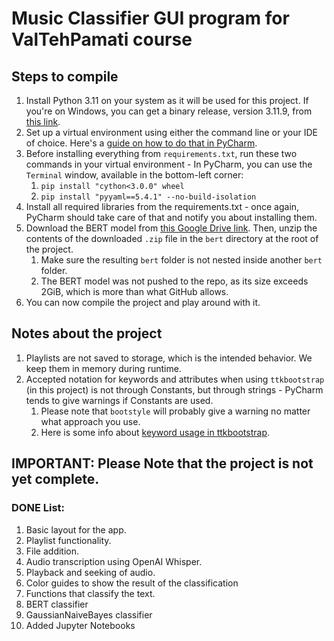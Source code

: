 # Music Classifier GUI program for ValTehPamati course

## Steps to compile
1. Install Python 3.11 on your system as it will be used for this project. 
If you're on Windows, you can get a binary release, version 3.11.9, from [this link](https://www.python.org/downloads/windows/).
2. Set up a virtual environment using either the command line or your IDE of choice. 
Here's a [guide on how to do that in PyCharm](https://www.jetbrains.com/help/pycharm/creating-virtual-environment.html#python_create_virtual_env).
3. Before installing everything from `requirements.txt`, run these two commands in your virtual environment - 
In PyCharm, you can use the `Terminal` window, available in the bottom-left corner:
   1. `pip install "cython<3.0.0" wheel`
   2. `pip install "pyyaml==5.4.1" --no-build-isolation`
4. Install all required libraries from the requirements.txt - once again, 
PyCharm should take care of that and notify you about installing them.
5. Download the BERT model from [this Google Drive link](https://drive.google.com/file/d/1PVphOyRvdsZ8oPqB8vWT5yOw6yBkJlGC/view?usp=drive_link).
Then, unzip the contents of the downloaded `.zip` file in the `bert` directory at the root of the project.
   1. Make sure the resulting `bert` folder is not nested inside another `bert` folder.
   2. The BERT model was not pushed to the repo, as its size exceeds 2GiB, which is more than what GitHub allows.
6. You can now compile the project and play around with it.

## Notes about the project
1. Playlists are not saved to storage, which is the intended behavior. 
We keep them in memory during runtime.
2. Accepted notation for keywords and attributes when using `ttkbootstrap` (in this project)
is not through Constants, but through strings -
PyCharm tends to give warnings if Constants are used. 
   1. Please note that `bootstyle` will probably give a warning no matter what approach you use.
   2. Here is some info about [keyword usage in ttkbootstrap](https://ttkbootstrap.readthedocs.io/en/latest/gettingstarted/tutorial/#keyword-usage).

## IMPORTANT: Please Note that the project is not yet complete.
### DONE List:
1. Basic layout for the app.
2. Playlist functionality.
3. File addition.
4. Audio transcription using OpenAI Whisper.
5. Playback and seeking of audio.
6. Color guides to show the result of the classification
7. Functions that classify the text.
8. BERT classifier
9. GaussianNaiveBayes classifier
10. Added Jupyter Notebooks
